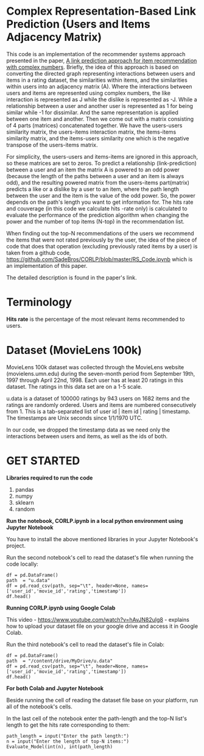 Complex Representation-Based Link Prediction (Users and Items Adjacency Matrix)
===============================================================================
This code is an implementation of the recommender systems approach presented in the paper, [A link prediction approach for item recommendation with 
complex numbers](https://www.sciencedirect.com/science/article/pii/S0950705115000568). Briefly, the idea of this approach is based on converting the
directed graph representing interactions between users and items in a rating dataset, the similarities within items, and the similarities within users
into an adjacency matrix (A). Where the interactions between users and items are represented using complex numbers, the like interaction is represented 
as J while the dislike is represented as -J. While a relationship between a user and another user is represented as 1 for being similar while -1 for dissimilar. 
And the same representation is applied between one item and another. Then we come out with a matrix consisting of 4 parts (matrices) concatenated together. 
We have the users-users similarity matrix, the users-items interaction matrix, the items-items similarity matrix, and the items-users similarity one which is 
the negative transpose of the users-items matrix.

For simplicity, the users-users and items-items are ignored in this approach, so these matrices are set to zeros. To predict a relationship (link-prediction)
 between a user and an item the matrix A is powered to an odd power (because the length of the paths between a user and an item is always odd), and the resulting
 powered matrix from the users-items part(matrix) predicts a like or a dislike by a user to an item, where the path length between the user and the item is the 
value of the odd power. So, the power depends on the path's length you want to get information for. The hits rate and couverage (in this code we calculate hits 
-rate only) is calculated to evaluate the performance of the prediction algorithm when changing the power and the number of top items (N-top) in the recommendation list.

When finding out the top-N recommendations of the users we recommend the items that were not rated previously by the user, the idea of the piece of code
that does that operation (excluding previously rated items by a user) is taken from a github code, https://github.com/SadeBros/CORLP/blob/master/RS_Code.ipynb 
which is an implementation of this paper. 

The detailed description is found in the paper's link.

Terminology
============
**Hits rate** is the percentage of the most relevant items recommended to users.

Dataset (MovieLens 100k) 
=========================
MovieLens 100k dataset was collected through the MovieLens website (movielens.umn.edu) during the seven-month period from September 19th, 
1997 through April 22nd, 1998. Each user has at least 20 ratings in this dataset. The ratings in this data set are on a 1-5 scale.

u.data is a dataset of 100000 ratings by 943 users on 1682 items and the ratings are randomly ordered. Users and items are numbered consecutively from 1. 
This is a tab-separated list of user id | item id | rating | timestamp. The timestamps are Unix seconds since 1/1/1970 UTC.

In our code, we dropped the timestamp data as we need only the interactions between users and items, as well as the ids of both.

GET STARTED
===========

**Libraries required to run the code** 
 1. pandas
 2. numpy
 3. sklearn
 4. random

**Run the notebook, CORLP.ipynb in a local python environment using Jupyter Notebook**

You have to install the above mentioned libraries in your Jupyter Notebook's project.

Run the second notebook's cell to read the dataset's file when running the code locally:
```
df = pd.DataFrame()
path  = "u.data"
df = pd.read_csv(path, sep="\t", header=None, names=['user_id','movie_id','rating','timestamp'])
df.head()
```

**Running CORLP.ipynb using Google Colab**

This video - https://www.youtube.com/watch?v=hAvJN82ulg8 - explains how to upload your dataset file on your google drive
and access it in Google Colab. 

Run the third notebook's cell to read the dataset's file in Colab:
```
df = pd.DataFrame()
path  = "/content/drive/MyDrive/u.data"
df = pd.read_csv(path, sep="\t", header=None, names=['user_id','movie_id','rating','timestamp'])
df.head()
```

**For both Colab and Jupyter Notebook**

Beside running the cell of reading the dataset file base on your platform, run all of the notebook's cells.

In the last cell of the notebook enter the path-length and the top-N list's length to get the hits rate corresponding to them:
```
path_length = input("Enter the path length:")
n = input("Enter the length of top-N items:")
Evaluate_Model(int(n), int(path_length)
```
